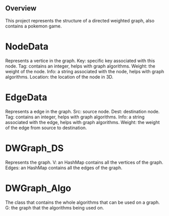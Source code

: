 ## Overview
This project represents the structure of a directed weighted graph, also contains a pokemon game.

# NodeData
Represents a vertice in the graph.
Key: specific key associated with this node.
Tag: contains an integer, helps with graph algorithms.
Weight: the weight of the node.
Info: a string associated with the node, helps with graph algorithms.
Location: the location of the node in 3D.

# EdgeData
Represents a edge in the graph.
Src: source node.
Dest: destination node.
Tag: contains an integer, helps with graph algorithms.
Info: a string associated with the edge, helps with graph algorithms.
Weight: the weight of the edge from source to destination.

# DWGraph_DS
Represents the graph.
V: an HashMap contains all the vertices of the graph.
Edges: an HashMap contains all the edges of the graph.

# DWGraph_Algo
The class that contains the whole algorithms that can be used on a graph.
G: the graph that the algorithms being used on.
